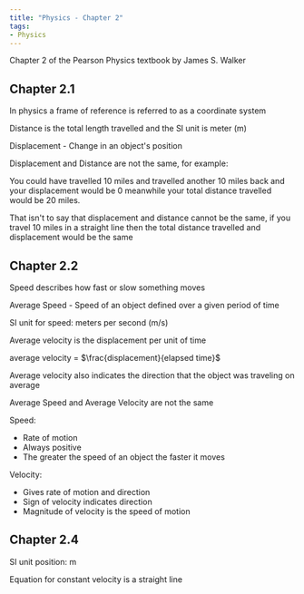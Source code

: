 ```yaml
---
title: "Physics - Chapter 2"
tags:
- Physics
---
```


Chapter 2 of the Pearson Physics textbook by James S. Walker

## Chapter 2.1

In physics a frame of reference is referred to as a coordinate system

Distance is the total length travelled and the SI unit is meter (m)

Displacement - Change in an object's position

Displacement and Distance are not the same, for example:

You could have travelled 10 miles and travelled another 10 miles back and your displacement would be 0 meanwhile your total distance travelled would be 20 miles.

That isn't to say that displacement and distance cannot be the same, if you travel 10 miles in a straight line then the total distance travelled and displacement would be the same

## Chapter 2.2

Speed describes how fast or slow something moves

Average Speed - Speed of an object defined over a given period of time

SI unit for speed: meters per second (m/s)

Average velocity is the displacement per unit of time

average velocity = $\frac{displacement}{elapsed time}$

Average velocity also indicates the direction that the object was traveling on average

Average Speed and Average Velocity are not the same

Speed:
- Rate of motion
- Always positive
- The greater the speed of an object the faster it moves

Velocity:
- Gives rate of motion and direction
- Sign of velocity indicates direction
- Magnitude of velocity is the speed of motion

## Chapter 2.4

SI unit position: m

Equation for constant velocity is a straight line




